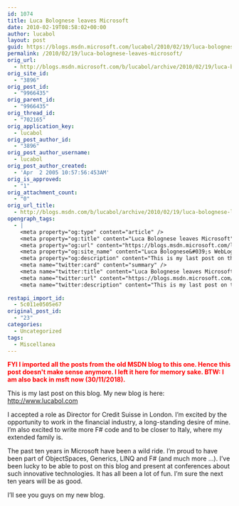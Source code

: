 ```yaml
---
id: 1074
title: Luca Bolognese leaves Microsoft
date: 2010-02-19T08:58:02+00:00
author: lucabol
layout: post
guid: https://blogs.msdn.microsoft.com/lucabol/2010/02/19/luca-bolognese-leaves-microsoft/
permalink: /2010/02/19/luca-bolognese-leaves-microsoft/
orig_url:
  - http://blogs.msdn.microsoft.com/b/lucabol/archive/2010/02/19/luca-bolognese-leaves-microsoft.aspx
orig_site_id:
  - "3896"
orig_post_id:
  - "9966435"
orig_parent_id:
  - "9966435"
orig_thread_id:
  - "702165"
orig_application_key:
  - lucabol
orig_post_author_id:
  - "3896"
orig_post_author_username:
  - lucabol
orig_post_author_created:
  - 'Apr  2 2005 10:57:56:453AM'
orig_is_approved:
  - "1"
orig_attachment_count:
  - "0"
orig_url_title:
  - http://blogs.msdn.com/b/lucabol/archive/2010/02/19/luca-bolognese-leaves-microsoft.aspx
opengraph_tags:
  - |
    <meta property="og:type" content="article" />
    <meta property="og:title" content="Luca Bolognese leaves Microsoft" />
    <meta property="og:url" content="https://blogs.msdn.microsoft.com/lucabol/2010/02/19/luca-bolognese-leaves-microsoft/" />
    <meta property="og:site_name" content="Luca Bolognese&#039;s WebLog" />
    <meta property="og:description" content="This is my last post on this blog. My new blog is here: http://lucabolognese.wordpress.com/ I accepted a role as Director for Credit Suisse in London. I’m excited by the opportunity to work in the financial industry, a long-standing desire of mine. I’m also excited to write more F# code and to be closer to Italy,..." />
    <meta name="twitter:card" content="summary" />
    <meta name="twitter:title" content="Luca Bolognese leaves Microsoft" />
    <meta name="twitter:url" content="https://blogs.msdn.microsoft.com/lucabol/2010/02/19/luca-bolognese-leaves-microsoft/" />
    <meta name="twitter:description" content="This is my last post on this blog. My new blog is here: http://www.lucabol.com I accepted a role as Director for Credit Suisse in London. I’m excited by the opportunity to work in the financial industry, a long-standing desire of mine. I’m also excited to write more F# code and to be closer to Italy,..." />
    
restapi_import_id:
  - 5c011e0505e67
original_post_id:
  - "23"
categories:
  - Uncategorized
tags:
  - Miscellanea
---
```

<span style="color:#ff0000;"><strong>FYI I imported all the posts from the old MSDN blog to this one. Hence this post doesn't make sense anymore. I left it here for memory sake. BTW: I am also back in msft now (30/11/2018).</strong></span>
  
This is my last post on this blog. My new blog is here: [http://www.lucabol.com ](http://www.lucabol.com  "http://www.lucabol.com ")
  
I accepted a role as Director for Credit Suisse in London. I’m excited by the opportunity to work in the financial industry, a long-standing desire of mine. I’m also excited to write more F# code and to be closer to Italy, where my extended family is.
  
The past ten years in Microsoft have been a wild ride. I’m proud to have been part of ObjectSpaces, Generics, LINQ and F# (and much more …). I’ve been lucky to be able to post on this blog and present at conferences about such innovative technologies. It has all been a lot of fun. I’m sure the next ten years will be as good.
  
I’ll see you guys on my new blog.